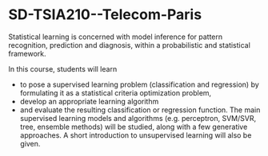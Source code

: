 # SD-TSIA210--Telecom-Paris

Statistical learning is concerned with model inference for pattern recognition, prediction and diagnosis, within a probabilistic and statistical framework.

In this course, students will learn
- to pose a supervised learning problem (classification and regression) by formulating it as a statistical criteria optimization problem,
- develop an appropriate learning algorithm
- and evaluate the resulting classification or regression function.
The main supervised learning models and algorithms (e.g. perceptron, SVM/SVR, tree, ensemble methods) will be studied, along with a few generative approaches. A short introduction to unsupervised learning will also be given.
